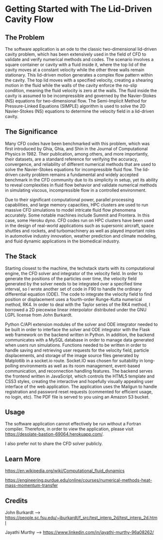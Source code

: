 # Getting Started with The Lid-Driven Cavity Flow

## The Problem

The software application is an ode to the classic two-dimensional lid-driven cavity problem, which has been extensively used in the field of CFD to validate and verify numerical methods and codes. The scenario involves a square container or cavity with a fluid inside it, where the top lid of the cavity moves at a constant velocity while the other three walls remain stationary. This lid-driven motion generates a complex flow pattern within the cavity. The top lid moves with a specified velocity, creating a shearing motion in the fluid while the walls of the cavity enforce the no-slip condition, meaning the fluid velocity is zero at the walls. The fluid inside the cavity is assumed to be incompressible and governed by the Navier-Stokes (NS) equations for two-dimensional flow. The Semi-Implicit Method for Pressure-Linked Equations (SIMPLE) algorithm is used to solve the 2D Navier-Stokes (NS) equations to determine the velocity field in a lid-driven cavity.

## The Significance

Many CFD codes have been benchmarked with this problem, which was first introduced by Ghia, Ghia, and Shin in the Journal of Computational Physics in 1982. Their publication, among others, and more importantly, their datasets, are a standard reference for verifying the accuracy, convergence, and reliability of different numerical methods that are used to solve the Navier-Stokes equations for incompressible fluid flow. The lid-driven cavity problem remains a fundamental and widely accepted benchmark in the CFD community due to its simplicity in setup, yet its ability to reveal complexities in fluid flow behavior and validate numerical methods in simulating viscous, incompressible flow in a controlled environment.

Due to their significant computational power, parallel processing capabilities, and large memory capacities, HPC clusters are used to run massive CFD simulations to model intricate fluid flow phenomena accurately. Some notable machines include Summit and Frontera. In this case, some Heroku dyno. CFD codes run on HPC clusters have been used in the design of real-world applications such as supersonic aircraft, space shuttles and rockets, and turbomachinery as well as played important roles in automotive industry innovation, weather prediction and climate modeling, and fluid dynamic applications in the biomedical industry.

## The Stack
Starting closest to the machine, the techstack starts with its computational engine, the CFD solver and integrator of the velocity field. In order to generate the positions of the particles over time, the velocity field generated by the solver needs to be integrated over a specified time interval, so I wrote another set of code in F90 to handle the ordinary differential equation (ODE). The code to integrate the velocity field to find position or displacement uses a fourth-order Runge-Kutta numerical method, RK4. In order to deal with the Taylor series of the RK4 method, I borrowed a 2D piecewise linear interpolator distributed under the GNU LGPL license from John Burkardt.

Python C/API extension modules of the solver and ODE integrator needed to be built in order to interface the solver and ODE integrator with the Flask web framework on the backend written in Python. In addition, the backend communicates with a MySQL database in order to manage data generated when users run simulations. Functions needed to be written in order to handle saving and retrieving user requests for the velocity field, particle displacements, and storage of the image source files generated by Matplotlib in a socket.io route. Socket.IO was chosen for suitability in long-polling environments as well as its room management, event-based communication, and reconnection handling features. The backend serves the frontend written in JavaScript, which controls the HTML5 template and CSS3 styles, creating the interactive and hopefully visually appealing user interface of the web application. The application uses the Mailgun to handle registration and password reset requests (commented for efficient usage, no login, etc). The PDF file is served to you using an Amazon S3 bucket.

## Usage

The software application cannot effectively be run without a Fortran compiler. Therefore, in order to view the application, please visit https://desolate-bastion-69064.herokuapp.com/.

I also prefer not to share the CFD solver publicly.

## Learn More

https://en.wikipedia.org/wiki/Computational_fluid_dynamics

https://engineering.purdue.edu/online/courses/numerical-methods-heat-mass-momentum-transfer

## Credits

John Burkardt --> https://people.sc.fsu.edu/~jburkardt/f_src/test_interp_2d/test_interp_2d.html

Jayathi Murthy --> https://www.linkedin.com/in/jayathi-murthy-96a08262/



